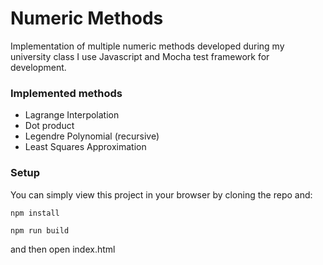 # Numeric Methods
Implementation of multiple numeric methods developed during my university class
I use Javascript and Mocha test framework for development.


### Implemented methods

* Lagrange Interpolation
* Dot product
* Legendre Polynomial (recursive)
* Least Squares Approximation

### Setup

You can simply view this project in your browser by cloning
the repo and:


`npm install`

`npm run build`

and then open index.html
